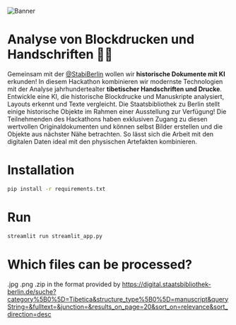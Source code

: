 ![Banner](https://github.com/nih23/sisax-hackathon/blob/main/assets/ai-insights-header-1000x505.jpg?raw=true)


# Analyse von Blockdrucken und Handschriften 👩‍💻

Gemeinsam mit der [@StabiBerlin](https://github.com/StabiBerlin) wollen wir **historische Dokumente mit KI** erkunden! In diesem Hackathon kombinieren wir modernste Technologien mit der Analyse jahrhundertealter **tibetischer Handschriften und Drucke**. Entwickle eine KI, die historische Blockdrucke und Manuskripte analysiert, Layouts erkennt und Texte vergleicht. Die Staatsbibliothek zu Berlin stellt einige historische Objekte im Rahmen einer Ausstellung zur Verfügung! Die Teilnehmenden des Hackathons haben exklusiven Zugang zu diesen wertvollen Originaldokumenten und können selbst Bilder erstellen und die Objekte aus nächster Nähe betrachten. So lässt sich die Arbeit mit den digitalen Daten ideal mit den physischen Artefakten kombinieren.


# Installation

```bash
pip install -r requirements.txt
```

# Run

```bash
streamlit run streamlit_app.py
```

# Which files can be processed?

.jpg
.png
.zip in the format provided by https://digital.staatsbibliothek-berlin.de/suche?category%5B0%5D=Tibetica&structure_type%5B0%5D=manuscript&queryString=&fulltext=&junction=&results_on_page=20&sort_on=relevance&sort_direction=desc

